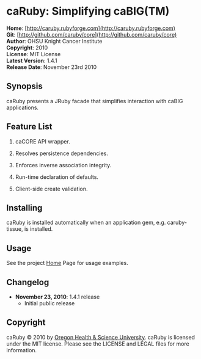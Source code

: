 caRuby: Simplifying caBIG(TM)
=============================

**Home**:         [http://caruby.rubyforge.com](http://caruby.rubyforge.com)    
**Git**:          [http://github.com/caruby/core](http://github.com/caruby/core)       
**Author**:       OHSU Knight Cancer Institute    
**Copyright**:    2010    
**License**:      MIT License    
**Latest Version**: 1.4.1   
**Release Date**: November 23rd 2010    

Synopsis
--------

caRuby presents a JRuby facade that simplifies interaction with caBIG applications.

Feature List
------------

1. caCORE API wrapper.

2. Resolves persistence dependencies.

3. Enforces inverse association integrity.

4. Run-time declaration of defaults.

5. Client-side create validation.

Installing
----------
caRuby is installed automatically when an application gem, e.g. caruby-tissue,
is installed.

Usage
-----

See the project [Home](http://caruby.rubyforge.com/) Page for usage examples. 

Changelog
---------

- **November 23, 2010**: 1.4.1 release
    - Initial public release

Copyright
---------

caRuby &copy; 2010 by [Oregon Health & Science University](mailto:loneyf@ohsu.edu).
caRuby is licensed under the MIT license. Please see the LICENSE and LEGAL
files for more information.

